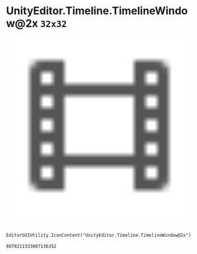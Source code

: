 # UnityEditor.Timeline.TimelineWindow@2x `32x32`
<img src="/img/UnityEditor.Timeline.TimelineWindow@2x.png" width=512 height=512>

``` CSharp
EditorGUIUtility.IconContent("UnityEditor.Timeline.TimelineWindow@2x")
```
```
8078211333007136352
```
